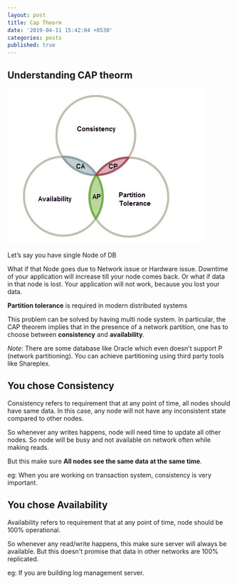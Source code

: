 ```yaml
---
layout: post
title: Cap Theorm
date: '2019-04-11 15:42:04 +0530'
categories: posts
published: true
---
```


## Understanding CAP theorm

![CAP theorm](/img/blogs/cap-theorm/cap.jpeg)

Let’s say you have single Node of DB

What if that Node goes due to Network issue or Hardware issue. Downtime of your application will increase till your node comes back. Or what if data in that node is lost. Your application will not work, because you lost your data.

**Partition tolerance** is required in modern distributed systems

This problem can be solved by having multi node system. In particular, the CAP theorem implies that in the presence of a network partition, one has to choose between **consistency** and **availability**.

*Note*: There are some database like Oracle which even doesn't support P (network partitioning). You can achieve partitioning using third party tools like Shareplex.

## You chose Consistency

Consistency refers to requirement that at any point of time, all nodes should have same data.
In this case, any node will not have any inconsistent state compared to other nodes.

So whenever any writes happens, node will need time to update all other nodes. So node will be busy and not available on network often while making reads.

But this make sure **All nodes see the same data at the same time**.

eg: When you are working on transaction system, consistency is very important.

## You chose Availability

Availability refers to requirement that at any point of time, node should be 100% operational.

So whenever any read/write happens, this make sure server will always be available. But this doesn't promise that data in other networks are 100% replicated.

eg: If you are building log management server.